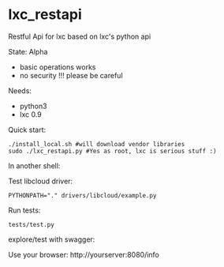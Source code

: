 lxc_restapi
=======

Restful Api for lxc based on lxc's python api

State: Alpha
* basic operations works
* no security !!! please be careful

Needs:
* python3
* lxc 0.9
 
Quick start:

	./install_local.sh #will download vendor libraries
	sudo ./lxc_restapi.py #Yes as root, lxc is serious stuff :)

In another shell:

Test libcloud driver:

    PYTHONPATH="." drivers/libcloud/example.py

Run tests:

    tests/test.py

explore/test with swagger:

Use your browser: http://yourserver:8080/info
